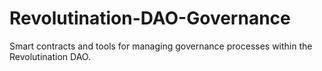 # Revolutination-DAO-Governance
Smart contracts and tools for managing governance processes within the Revolutination DAO.
